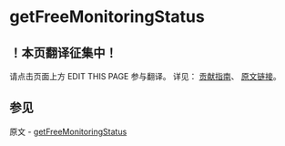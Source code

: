 # getFreeMonitoringStatus

## ！本页翻译征集中！

请点击页面上方 EDIT THIS PAGE 参与翻译。
详见：
[贡献指南]( https://github.com/JinMuInfo/MongoDB-Manual-zh/blob/master/CONTRIBUTING.md )、
[原文链接](  https://docs.mongodb.com/manual/reference/command/getFreeMonitoringStatus/  )。

## 参见

原文 - [getFreeMonitoringStatus]( https://docs.mongodb.com/manual/reference/command/getFreeMonitoringStatus/ )

